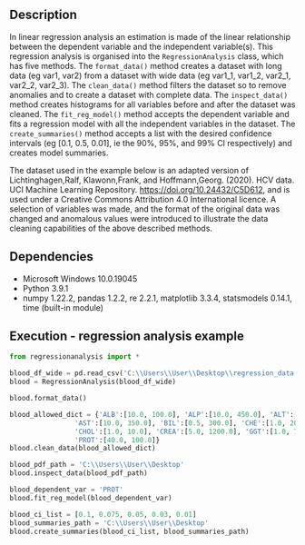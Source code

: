 ## Description 
In linear regression analysis an estimation is made of the linear relationship between the dependent variable and the independent variable(s). This regression analysis is organised into the `RegressionAnalysis` class, which has five methods. The `format_data()` method creates a dataset with long data (eg var1, var2) from a dataset with wide data (eg var1_1, var1_2, var2_1, var2_2, var2_3). The `clean_data()` method filters the dataset so to remove anomalies and to create a dataset with complete data. The `inspect_data()` method creates histograms for all variables before and after the dataset was cleaned. The `fit_reg_model()` method accepts the dependent variable and fits a regression model with all the independent variables in the dataset. The `create_summaries()` method accepts a list with the desired confidence intervals (eg [0.1, 0.5, 0.01], ie the 90%, 95%, and 99% CI respectively) and creates model summaries.

The dataset used in the example below is an adapted version of Lichtinghagen,Ralf, Klawonn,Frank, and Hoffmann,Georg. (2020). HCV data. UCI Machine Learning Repository. https://doi.org/10.24432/C5D612, and is used under a Creative Commons Attribution 4.0 International licence. A selection of variables was made, and the format of the original data was changed and anomalous values were introduced to illustrate the data cleaning capabilities of the above described methods.


## Dependencies
* Microsoft Windows 10.0.19045
* Python 3.9.1
* numpy 1.22.2, pandas 1.2.2, re 2.2.1, matplotlib 3.3.4, statsmodels 0.14.1, time (built-in module) 

## Execution - regression analysis example
```python
from regressionanalysis import *

blood_df_wide = pd.read_csv('C:\\Users\\User\\Desktop\\regression_data.csv')          
blood = RegressionAnalysis(blood_df_wide)  

blood.format_data()

blood_allowed_dict = {'ALB':[10.0, 100.0], 'ALP':[10.0, 450.0], 'ALT':[0.5, 350.0],
                'AST':[10.0, 350.0], 'BIL':[0.5, 300.0], 'CHE':[1.0, 20.0],
                'CHOL':[1.0, 10.0], 'CREA':[5.0, 1200.0], 'GGT':[1.0, 700.0],
                'PROT':[40.0, 100.0]}
blood.clean_data(blood_allowed_dict)

blood_pdf_path = 'C:\\Users\\User\\Desktop'                     
blood.inspect_data(blood_pdf_path)

blood_dependent_var = 'PROT'                                                   
blood.fit_reg_model(blood_dependent_var)

blood_ci_list = [0.1, 0.075, 0.05, 0.03, 0.01]                                  
blood_summaries_path = 'C:\\Users\\User\\Desktop'                                 
blood.create_summaries(blood_ci_list, blood_summaries_path)
```

